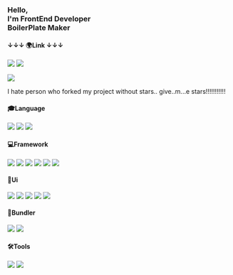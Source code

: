 <h3>
Hello,<br/>
I'm FrontEnd Developer<br/>
BoilerPlate Maker<br/>
</h3>
<h4>↓↓↓ 🌍Link ↓↓↓</h4>
<p>
  <a href="https://www.npmjs.com/~ryuhojin"><img src="https://img.shields.io/badge/npm-CB3837?style=flat-squre&logo=npm&logoColor=white"></a>
  <a href="https://ryuhojin.tistory.com/"><img src="https://img.shields.io/badge/Blogger-FF5722?style=flat-squre&logo=Blogger&logoColor=white"></a>
</p>

![](https://github-readme-stats.vercel.app/api?username=ryuhojin&theme=dracula)

<p>
I hate person who forked my project without stars.. give..m...e stars!!!!!!!!!!!  
</p>
<h4>🎓Language</h4>
<p>
  <img src="https://img.shields.io/badge/javascript-F7DF1E?style=flat-squre&logo=javascript&logoColor=black">
  <img src="https://img.shields.io/badge/typescript-3178C6?style=flat-squre&logo=typescript&logoColor=white">
  <img src="https://img.shields.io/badge/java-007396?style=flat-squre&logo=java&logoColor=white">
</p>
<h4>💻Framework</h4>
<p>
  <img src="https://img.shields.io/badge/Vue.js-4FC08D?style=flat-squre&logo=Vue.js&logoColor=white">
  <img src="https://img.shields.io/badge/Nuxt.js-00DC82?style=flat-squre&logo=Nuxt.js&logoColor=white">
  <img src="https://img.shields.io/badge/React-61DAFB?style=flat-squre&logo=React&logoColor=black">
  <img src="https://img.shields.io/badge/Next.js-000000?style=flat-squre&logo=Next.js&logoColor=white">
  <img src="https://img.shields.io/badge/Svelte-FF3E00?style=flat-squre&logo=Svelte&logoColor=white">
  <img src="https://img.shields.io/badge/Spring Boot-6DB33F?style=flat-squre&logo=Spring Boot&logoColor=white">
</p>
<h4>🎨Ui</h4>
<p>
  <img src="https://img.shields.io/badge/HTML5-E34F26?style=flat-squre&logo=HTML5&logoColor=white">
  <img src="https://img.shields.io/badge/CSS3-1572B6?style=flat-squre&logo=CSS3&logoColor=white">
  <img src="https://img.shields.io/badge/Sass-CC6699?style=flat-squre&logo=Sass&logoColor=white">
  <img src="https://img.shields.io/badge/Tailwind CSS-06B6D4?style=flat-squre&logo=Tailwind CSS&logoColor=white">
  <img src="https://img.shields.io/badge/styled-components-DB7093?style=flat-squre&logo=styled-components&logoColor=white">
</p>
<h4>🔦Bundler</h4>
<p >
  <img src="https://img.shields.io/badge/Webpack-8DD6F9?style=flat-squre&logo=Webpack&logoColor=black">
  <img src="https://img.shields.io/badge/Vite-646CFF?style=flat-squre&logo=Vite&logoColor=white">
</p>
<h4>🛠Tools</h4>
<p>
  <img src="https://img.shields.io/badge/Jira-0052CC?style=flat-squre&logo=Jira&logoColor=white">
  <img src="https://img.shields.io/badge/GitHub-181717?style=flat-squre&logo=GitHub&logoColor=white">
</p>
